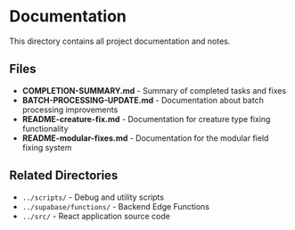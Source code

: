 # Documentation

This directory contains all project documentation and notes.

## Files

- **COMPLETION-SUMMARY.md** - Summary of completed tasks and fixes
- **BATCH-PROCESSING-UPDATE.md** - Documentation about batch processing improvements
- **README-creature-fix.md** - Documentation for creature type fixing functionality
- **README-modular-fixes.md** - Documentation for the modular field fixing system

## Related Directories

- `../scripts/` - Debug and utility scripts
- `../supabase/functions/` - Backend Edge Functions
- `../src/` - React application source code
